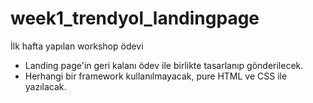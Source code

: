 # week1_trendyol_landingpage
İlk hafta yapılan workshop ödevi

* Landing page'in geri kalanı ödev ile birlikte tasarlanıp gönderilecek.
* Herhangi bir framework kullanılmayacak, pure HTML ve CSS ile yazılacak.
